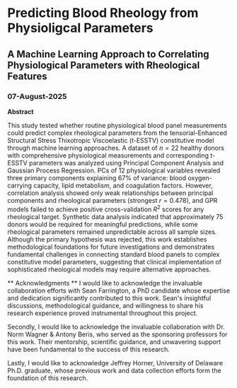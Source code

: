# Predicting Blood Rheology from Physioligcal Parameters
## A Machine Learning Approach to Correlating Physiological Parameters with Rheological Features
### 07-August-2025

**Abstract**

This study tested whether routine physiological blood panel measurements could predict complex rheological parameters from the tensorial-Enhanced Structural Stress Thixotropic Viscoelastic (t-ESSTV) constitutive model through machine learning approaches. A dataset of $n=22$ healthy donors with comprehensive physiological measurements and corresponding t-ESSTV parameters was analyzed using Principal Component Analysis and Gaussian Process Regression. PCs of 12 physiological variables revealed three primary components explaining $67\%$ of variance: blood oxygen-carrying capacity, lipid metabolism, and coagulation factors. However, correlation analysis showed only weak relationships between principal components and rheological parameters (strongest $r=0.478$), and GPR models failed to achieve positive cross-validation $R^2$ scores for any rheological target. Synthetic data analysis indicated that approximately $75$ donors would be required for meaningful predictions, while some rheological parameters remained unpredictable across all sample sizes. Although the primary hypothesis was rejected, this work establishes methodological foundations for future investigations and demonstrates fundamental challenges in connecting standard blood panels to complex constitutive model parameters, suggesting that clinical implementation of sophisticated rheological models may require alternative approaches.

** Acknowledgments **
I would like to acknowledge the invaluable collaboration efforts with Sean Farrington, a PhD candidate whose expertise and dedication significantly contributed to this work. Sean's insightful discussions, methodological guidance, and willingness to share his research experience proved instrumental throughout this project.

Secondly, I would like to acknowledge the invaluable collaboration with Dr. Norm Wagner \& Antony Beris, who served as the sponsoring professors for this work. Their mentorship, scientific guidance, and unwavering support have been fundamental to the success of this research. 

Lastly, I would like to acknowledge Jeffrey Horner, University of Delaware Ph.D. graduate, whose previous work and data collection efforts form the foundation of this research.
